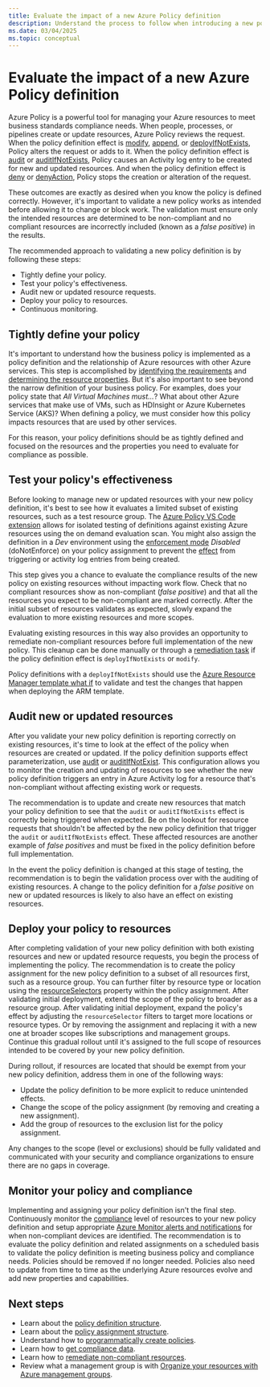 ```yaml
---
title: Evaluate the impact of a new Azure Policy definition
description: Understand the process to follow when introducing a new policy definition into your Azure environment.
ms.date: 03/04/2025
ms.topic: conceptual
---
```


# Evaluate the impact of a new Azure Policy definition

Azure Policy is a powerful tool for managing your Azure resources to meet business standards compliance needs. When people, processes, or pipelines create or update resources, Azure Policy reviews the request. When the policy definition effect is [modify](./effect-modify.md), [append](./effect-append.md), or [deployIfNotExists](./effect-deploy-if-not-exists.md), Policy alters the request or adds to it. When the policy definition effect is [audit](./effect-audit.md) or [auditIfNotExists](./effect-audit-if-not-exists.md), Policy causes an Activity log entry to be created for new and updated resources. And when the policy definition effect is [deny](./effect-deny.md) or [denyAction](./effect-deny-action.md), Policy stops the creation or alteration of the request.

These outcomes are exactly as desired when you know the policy is defined correctly. However, it's important to validate a new policy works as intended before allowing it to change or block work. The validation must ensure only the intended resources are determined to be non-compliant and no compliant resources are incorrectly included (known as a _false positive_) in the results.

The recommended approach to validating a new policy definition is by following these steps:

- Tightly define your policy.
- Test your policy's effectiveness.
- Audit new or updated resource requests.
- Deploy your policy to resources.
- Continuous monitoring.

## Tightly define your policy

It's important to understand how the business policy is implemented as a policy definition and the relationship of Azure resources with other Azure services. This step is accomplished by [identifying the requirements](../tutorials/create-custom-policy-definition.md#identify-requirements) and [determining the resource properties](../tutorials/create-custom-policy-definition.md#determine-resource-properties). But it's also important to see beyond the narrow definition of your business policy. For examples, does your policy state that _All Virtual Machines must..._? What about other Azure services that make use of VMs, such as HDInsight or Azure Kubernetes Service (AKS)? When defining a policy, we must consider how this policy impacts resources that are used by other services.

For this reason, your policy definitions should be as tightly defined and focused on the resources and the properties you need to evaluate for compliance as possible.


## Test your policy's effectiveness

Before looking to manage new or updated resources with your new policy definition, it's best to see how it evaluates a limited subset of existing resources, such as a test resource group. The [Azure Policy VS Code extension](../how-to/extension-for-vscode.md#on-demand-evaluation-scan) allows for isolated testing of definitions against existing Azure resources using the on demand evaluation scan. You might also assign the definition in a _Dev_ environment using the [enforcement mode](./assignment-structure.md#enforcement-mode) _Disabled_ (doNotEnforce) on your policy assignment to prevent the [effect](./effect-basics.md) from triggering or activity log entries from being created.

This step gives you a chance to evaluate the compliance results of the new policy on existing resources without impacting work flow. Check that no compliant resources show as non-compliant (_false positive_) and that all the resources you expect to be non-compliant are marked correctly. After the initial subset of resources validates as expected, slowly expand the evaluation to more existing resources and more scopes.

Evaluating existing resources in this way also provides an opportunity to remediate non-compliant resources before full implementation of the new policy. This cleanup can be done manually or through a [remediation task](../how-to/remediate-resources.md) if the policy definition effect is `deployIfNotExists` or `modify`.

Policy definitions with a `deployIfNotExists` should use the [Azure Resource Manager template what if](../../../azure-resource-manager/templates/deploy-what-if.md) to validate and test the changes that happen when deploying the ARM template.

## Audit new or updated resources

After you validate your new policy definition is reporting correctly on existing resources, it's time to look at the effect of the policy when resources are created or updated. If the policy definition supports effect parameterization, use [audit](./effect-audit.md) or [auditIfNotExist](./effect-audit-if-not-exists.md). This configuration allows you to monitor the creation and updating of resources to see whether the new policy definition triggers an entry in Azure Activity log for a resource that's non-compliant without affecting existing work or requests.

The recommendation is to update and create new resources that match your policy definition to see that the `audit` or `auditIfNotExists` effect is correctly being triggered when expected. Be on the lookout for resource requests that shouldn't be affected by the new policy definition that trigger the `audit` or `auditIfNotExists` effect. These affected resources are another example of _false positives_ and must be fixed in the policy definition before full implementation.

In the event the policy definition is changed at this stage of testing, the recommendation is to begin the validation process over with the auditing of existing resources. A change to the policy definition for a _false positive_ on new or updated resources is likely to also have an effect on existing resources.

## Deploy your policy to resources

After completing validation of your new policy definition with both existing resources and new or updated resource requests, you begin the process of implementing the policy. The recommendation is to create the policy assignment for the new policy definition to a subset of all resources first, such as a resource group. You can further filter by resource type or location using the [resourceSelectors](./assignment-structure.md#resource-selectors) property within the policy assignment. After validating initial deployment, extend the scope of the policy to broader as a resource group. After validating initial deployment, expand the policy's effect by adjusting the `resourceSelector` filters to target more locations or resource types. Or by removing the assignment and replacing it with a new one at broader scopes like subscriptions and management groups. Continue this gradual rollout until it's assigned to the full scope of resources intended to be covered by your new policy definition.

During rollout, if resources are located that should be exempt from your new policy definition, address them in one of the following ways:

- Update the policy definition to be more explicit to reduce unintended effects.
- Change the scope of the policy assignment (by removing and creating a new assignment).
- Add the group of resources to the exclusion list for the policy assignment.

Any changes to the scope (level or exclusions) should be fully validated and communicated with your security and compliance organizations to ensure there are no gaps in coverage.

## Monitor your policy and compliance

Implementing and assigning your policy definition isn't the final step. Continuously monitor the [compliance](../how-to/get-compliance-data.md) level of resources to your new policy definition and setup appropriate [Azure Monitor alerts and notifications](/azure/azure-monitor/alerts/alerts-overview) for when non-compliant devices are identified. The recommendation is to evaluate the policy definition and related assignments on a scheduled basis to validate the policy definition is meeting business policy and compliance needs. Policies should be removed if no longer needed. Policies also need to update from time to time as the underlying Azure resources evolve and add new properties and capabilities.

## Next steps

- Learn about the [policy definition structure](./definition-structure-basics.md).
- Learn about the [policy assignment structure](./assignment-structure.md).
- Understand how to [programmatically create policies](../how-to/programmatically-create.md).
- Learn how to [get compliance data](../how-to/get-compliance-data.md).
- Learn how to [remediate non-compliant resources](../how-to/remediate-resources.md).
- Review what a management group is with [Organize your resources with Azure management groups](../../management-groups/overview.md).
